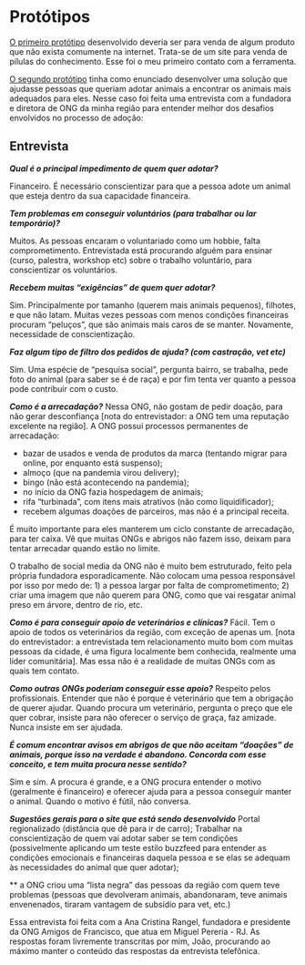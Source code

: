 # Protótipos
[O primeiro protótipo](https://www.figma.com/file/2PE3NwM7LUpDNqsjFn5tdt/K-Pill_V03?node-id=0%3A1 "Protótipo Figma K-Pill") desenvolvido deveria ser para venda de algum produto que não exista comumente na internet. 
Trata-se de um site para venda de pílulas do conhecimento. Esse foi o meu primeiro contato com a ferramenta.

[O segundo protótipo](https://www.figma.com/file/r6alIWvRKTtamidM3FYEVC/ADOPeT "Protótipo ADOPeT") tinha como enunciado desenvolver uma solução que ajudasse pessoas que queriam adotar animais a encontrar os animais mais adequados para eles. Nesse caso foi feita uma entrevista com a fundadora e diretora de ONG da minha região para entender melhor dos desafios envolvidos no processo de adoção:

## Entrevista
***Qual é o principal impedimento de quem quer adotar?***

Financeiro. É necessário conscientizar para que a pessoa adote um animal que esteja dentro da sua capacidade financeira.


***Tem problemas em conseguir voluntários (para trabalhar ou lar temporário)?***

Muitos. As pessoas encaram o voluntariado como um hobbie, falta comprometimento. Entrevistada está procurando alguém para ensinar (curso, palestra, workshop etc) sobre o trabalho voluntário, para conscientizar os voluntários.

***Recebem muitas “exigências” de quem quer adotar?***

Sim. Principalmente por tamanho (querem mais animais pequenos), filhotes, e que não latam. Muitas vezes pessoas com menos condições financeiras procuram “peluços”, que são animais mais caros de se manter. Novamente, necessidade de conscientização.

***Faz algum tipo de filtro dos pedidos de ajuda? (com castração, vet etc)***

Sim. Uma espécie de “pesquisa social”, pergunta bairro, se trabalha, pede foto do animal (para saber se é de raça) e por fim tenta ver quanto a pessoa pode contribuir com o custo.

***Como é a arrecadação?***
Nessa ONG, não gostam de pedir doação, para não gerar desconfiança [nota do entrevistador: a ONG tem uma reputação excelente na região]. A ONG possui processos permanentes de arrecadação:
* bazar de usados e venda de produtos da marca (tentando migrar para online, por enquanto está suspenso);
* almoço (que na pandemia virou delivery);
* bingo (não está acontecendo na pandemia);
* no início da ONG fazia hospedagem de animais;
* rifa “turbinada”, com itens mais atrativos (não como liquidificador);
* recebem algumas doações de parceiros, mas não é a principal receita.

É muito importante para eles manterem um ciclo constante de arrecadação, para ter caixa. Vê que muitas ONGs e abrigos não fazem isso, deixam para tentar arrecadar quando estão no limite.

O trabalho de social media da ONG não é muito bem estruturado, feito pela própria fundadora esporadicamente. Não colocam uma pessoa responsável por isso por medo de: 1) a pessoa largar por falta de comprometimento; 2) criar uma imagem que não querem para ONG, como que vai resgatar animal preso em árvore, dentro de rio, etc.

***Como é para conseguir apoio de veterinários e clínicas?***
Fácil. Tem o apoio de todos os veterinários da região, com exceção de apenas um. [nota do entrevistador: a entrevistada tem relacionamento muito bom com muitas pessoas da cidade, é uma
figura localmente bem conhecida, realmente uma líder comunitária]. Mas essa não é a realidade de muitas ONGs com as quais tem contato.

***Como outras ONGs poderiam conseguir esse apoio?***
Respeito pelos profissionais. Entender que não é porque é veterinário que tem a obrigação de querer ajudar. Quando procura um veterinário, pergunta o preço que ele quer cobrar, insiste para não oferecer o serviço de graça, faz amizade. Nunca insiste em ser ajudada.

***É comum encontrar avisos em abrigos de que não aceitam “doações” de animais, porque isso na verdade é abandono. Concorda com esse conceito, e tem muita procura nesse sentido?***

Sim e sim. A procura é grande, e a ONG procura entender o motivo (geralmente é financeiro) e oferecer ajuda para a pessoa conseguir manter o animal. Quando o motivo é fútil, não conversa.

***Sugestões gerais para o site que está sendo desenvolvido***
Portal regionalizado (distância que dê para ir de carro);
Trabalhar na conscientização de quem vai adotar saber se tem condições (possivelmente aplicando um teste estilo buzzfeed para entender as condições emocionais e financeiras daquela pessoa e se elas se adequam às necessidades do animal que quer adotar);

** a ONG criou uma “lista negra” das pessoas da região com quem teve problemas (pessoas que devolveram animais, abandonaram, teve animais envenenados, tiraram vantagem de subsídio para vet, etc.)

Essa entrevista foi feita com a Ana Cristina Rangel, fundadora e presidente da ONG Amigos de Francisco, que atua em Miguel Pereria - RJ. As respostas foram livremente transcritas por mim, João, procurando ao máximo manter o conteúdo das respostas da entrevista telefônica.
